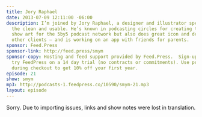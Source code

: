 ```yaml
---
title: Jory Raphael
date: 2013-07-09 12:11:00 -06:00
description: I’m joined by Jory Raphael, a designer and illustrator specializing in
  the clean and usable. He’s known in podcasting circles for creating the distinctive
  show art for the 5by5 podcast network but also does great icon and design work for
  other clients – and is working on an app with friends for parents.
sponsor: Feed.Press
sponsor-link: http://feed.press/smym
sponsor-copy: Hosting and feed support provided by Feed.Press.  Sign-up today and
  try FeedPress on a 14 day trial (no contracts or commitments). Use promo code "smym"
  during checkout to get 10% off your first year.
episode: 21
show: smym
mp3: http://podcasts-1.feedpress.co/10590/smym-21.mp3
layout: episode
---
```


Sorry. Due to importing issues, links and show notes were lost in translation.
